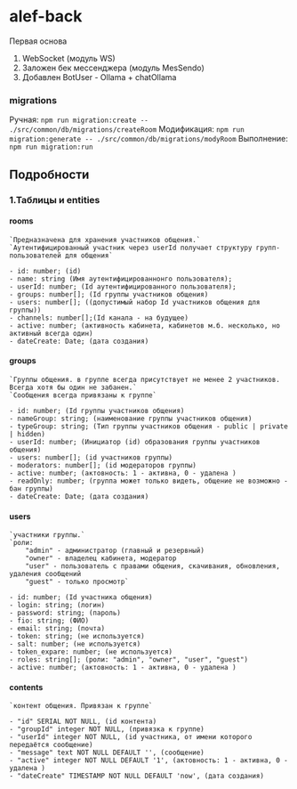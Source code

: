 # alef-back

Первая основа

1. WebSocket (модуль WS)
2. Заложен бек мессенджера (модуль MesSendo)
3. Добавлен BotUser - Ollama + chatOllama

### migrations

Ручная: `npm run migration:create -- ./src/common/db/migrations/createRoom` Модификация: `npm run migration:generate -- ./src/common/db/migrations/modyRoom` Выполнение: `npm run migration:run`

## Подробности

### 1.Таблицы и entities

#### rooms

    `Предназначена для хранения участников общения.`
    `Аутентифицированный участник через userId получает структуру групп-пользователей для общения`

    - id: number; (id)
    - name: string (Имя аутентифицированнонго пользователя);
    - userId: number; (Id аутентифицированного пользователя);
    - groups: number[]; (Id группы участников общения)
    - users: number[]; ((допустимый набор Id участников общения для группы))
    - channels: number[];(Id канала - на будущее)
    - active: number; (активность кабинета, кабинетов м.б. несколько, но активный всегда один)
    - dateCreate: Date; (дата создания)

#### groups

    `Группы общения. в группе всегда присутствует не менее 2 участников. Всегда хотя бы один не забанен.`
    `Сообщения всегда привязаны к группе`

    - id: number; (Id группы участников общения)
    - nameGroup: string; (наименование группы участников общения)
    - typeGroup: string; (Тип группы участников общения - public | private | hidden)
    - userId: number; (Инициатор (id) образования группы участников общения)
    - users: number[]; (id участников группы)
    - moderators: number[]; (id модераторов группы)
    - active: number; (актовность: 1 - активна, 0 - удалена )
    - readOnly: number; (группа может только видеть, общение не возможно - бан группы)
    - dateCreate: Date; (дата создания)

#### users

    `участники группы.`
    `роли:
        "admin" - администратор (главный и резервный)
        "owner" - владелец кабинета, модератор
        "user" - пользователь с правами общения, скачивания, обновления, удаления сообщений
        "guest" - только просмотр`

    - id: number; (Id участника общения)
    - login: string; (логин)
    - password: string; (пароль)
    - fio: string; (ФИО)
    - email: string; (почта)
    - token: string; (не используется)
    - salt: number; (не используется)
    - token_expare: number; (не используется)
    - roles: string[]; (роли: "admin", "owner", "user", "guest")
    - active: number; (актовность: 1 - активна, 0 - удалена )

#### contents

    `контент общения. Привязан к группе`

    - "id" SERIAL NOT NULL, (id контента)
    - "groupId" integer NOT NULL, (привязка к группе)
    - "userId" integer NOT NULL, (id участника, от имени которого передаётся сообщение)
    - "message" text NOT NULL DEFAULT '', (сообщение)
    - "active" integer NOT NULL DEFAULT '1', (актовность: 1 - активна, 0 - удалена )
    - "dateCreate" TIMESTAMP NOT NULL DEFAULT 'now', (дата создания)

